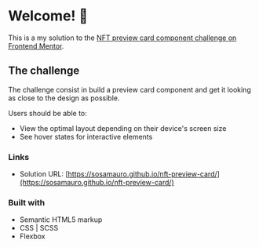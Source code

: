 # Welcome! 👋

This is a my solution to the [NFT preview card component challenge on Frontend Mentor](https://www.frontendmentor.io/challenges/nft-preview-card-component-SbdUL_w0U).

## The challenge

The challenge consist in build a preview card component and get it looking as close to the design as possible.

Users should be able to:

- View the optimal layout depending on their device's screen size
- See hover states for interactive elements

### Links

- Solution URL: [https://sosamauro.github.io/nft-preview-card/](https://sosamauro.github.io/nft-preview-card/)

### Built with

- Semantic HTML5 markup
- CSS | SCSS
- Flexbox
